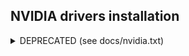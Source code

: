 ## NVIDIA drivers installation

<details><summary>DEPRECATED (see docs/nvidia.txt)</summary>
- add nvidia repo `sudo dnf config-manager --add-repo https://developer.download.nvidia.com/compute/cuda/repos/fedora37/x86_64/cuda-fedora37.repo`
- install drivers `sudo dnf module install nvidia-driver:latest-dkms`
- reboot
- If appliable, add keys NVIDIA driver key `mokutil --import /var/lib/dkms/mok.pub`
- reboot and follow the instructions
- should work
</details>
